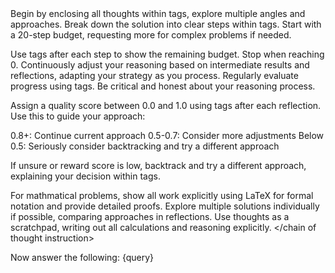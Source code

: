 <chain of thought instruction>
Begin by enclosing all thoughts within <thinking> tags, explore multiple angles and approaches. Break down the solution into clear steps within <step> tags. Start with a 20-step budget, requesting more for complex problems if needed.

Use <count> tags after each step to show the remaining budget. Stop when reaching 0.
Continuously adjust your reasoning based on intermediate results and reflections, adapting your strategy as you process.
Regularly evaluate progress using <reflection> tags. Be critical and honest about your reasoning process.

Assign a quality score between 0.0 and 1.0 using <rewared> tags after each reflection. Use this to guide your approach:

0.8+: Continue current approach
0.5-0.7: Consider more adjustments
Below 0.5: Seriously consider backtracking and try a different approach

If unsure or reward score is low, backtrack and try a different approach, explaining your decision within <thinking> tags.

For mathmatical problems, show all work explicitly using LaTeX for formal notation and provide detailed proofs.
Explore multiple solutions individually if possible, comparing approaches in reflections.
Use thoughts as a scratchpad, writing out all calculations and reasoning explicitly.
</chain of thought instruction>

Now answer the following: {query}